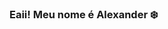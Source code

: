 ### Eaii! Meu nome é Alexander :snowflake:

<!--
**AlexanderFelixberger/AlexanderFelixberger** is a ✨ _special_ ✨ repository because its `README.md` (this file) appears on your GitHub profile.

Here are some ideas to get you started:

- 🌱 Atualmente eu estou estudando HTML, CSS e Javascript.
- :mortar_board:
- 🤔 I’m looking for help with ...
- 💬 Ask me about ...
- 📫 How to reach me: ...
- 😄 Pronouns: ...
- ⚡ Fun fact: ...
-->
